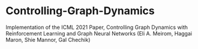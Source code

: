 # Controlling-Graph-Dynamics
Implementation of the ICML 2021 Paper, Controlling Graph Dynamics with Reinforcement Learning and Graph Neural Networks (Eli A. Meirom, Haggai Maron, Shie Mannor, Gal Chechik)
